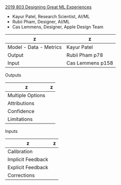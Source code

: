 
[2019 803 Designing Great ML Experiences](https://developer.apple.com//videos/play/wwdc2019/803/)


- Kayur Patel, Research Scientist, AI/ML
- Rubii Pham, Designer, AI/ML
- Cas Lemmens, Designer, Apple Design Team



z|z
--|--
Model - Data - Metrics|Kayur Patel
Output|Rubii Pham p78
Input|Cas Lemmens p158



Outputs

z|z
--|--
Multiple Options |
Attributions |
Confidence|
Limitations|


Inputs

z|z
--|--
Calibration |
Implicit Feedback |
Explicit Feedback |
Corrections|